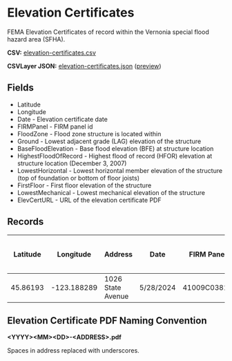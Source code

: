 # Elevation Certificates

FEMA Elevation Certificates of record within the Vernonia special flood hazard area (SFHA).

**CSV:** [elevation-certificates.csv](elevation-certificates.csv)

**CSVLayer JSON:** [elevation-certificates.json](elevation-certificates.json) ([preview](../preview.html?csv=https%3A%2F%2Fcityofvernonia.github.io%2Fgeospatial-data%2Felevation-certificates%2Felevation-certificates.json))

## Fields

* Latitude
* Longitude
* Date - Elevation certificate date
* FIRMPanel - FIRM panel id
* FloodZone - Flood zone structure is located within
* Ground - Lowest adjacent grade (LAG) elevation of the structure
* BaseFloodElevation - Base flood elevation (BFE) at structure location
* HighestFloodOfRecord - Highest flood of record (HFOR) elevation at structure location (December 3, 2007)
* LowestHorizontal - Lowest horizontal member elevation of the structure (top of foundation or bottom of floor joists)
* FirstFloor - First floor elevation of the structure
* LowestMechanical - Lowest mechanical elevation of the structure
* ElevCertURL - URL of the elevation certificate PDF

## Records

| Latitude | Longitude | Address | Date | FIRM Panel | Flood Zone | Ground | Base Flood Elevation | Highest Flood of Record | First Floor | Lowest Mechanical | PDF |
| --- | --- | --- | --- | --- | --- | --- | --- | --- | --- | --- | :---: |
45.86193 | -123.188289 | 1026 State Avenue | 5/28/2024 | 41009C0381D | Zone AE | 619.5 | 621.2 | 622.2 | 624.5 | 624.5 | [View](https://cityofvernonia.github.io/geospatial-data/elevation-certificates/20240528-1206_State_Avenue.pdf) |

## Elevation Certificate PDF Naming Convention

**\<YYYY\>\<MM\>\<DD\>-\<ADDRESS\>.pdf**

Spaces in address replaced with underscores.
